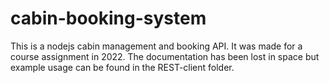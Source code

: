 # cabin-booking-system
This is a nodejs cabin management and booking API. It was made for a course assignment in 2022.
The documentation has been lost in space but example usage can be found in the REST-client folder.
